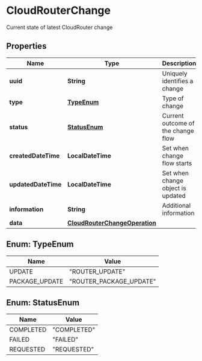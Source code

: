 

# CloudRouterChange

Current state of latest CloudRouter change

## Properties

| Name | Type | Description | Notes |
|------------ | ------------- | ------------- | -------------|
|**uuid** | **String** | Uniquely identifies a change |  [optional] |
|**type** | [**TypeEnum**](#TypeEnum) | Type of change |  |
|**status** | [**StatusEnum**](#StatusEnum) | Current outcome of the change flow |  [optional] |
|**createdDateTime** | **LocalDateTime** | Set when change flow starts |  [optional] |
|**updatedDateTime** | **LocalDateTime** | Set when change object is updated |  |
|**information** | **String** | Additional information |  [optional] |
|**data** | [**CloudRouterChangeOperation**](CloudRouterChangeOperation.md) |  |  [optional] |



## Enum: TypeEnum

| Name | Value |
|---- | -----|
| UPDATE | &quot;ROUTER_UPDATE&quot; |
| PACKAGE_UPDATE | &quot;ROUTER_PACKAGE_UPDATE&quot; |



## Enum: StatusEnum

| Name | Value |
|---- | -----|
| COMPLETED | &quot;COMPLETED&quot; |
| FAILED | &quot;FAILED&quot; |
| REQUESTED | &quot;REQUESTED&quot; |



